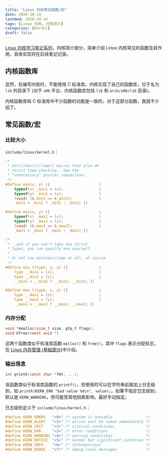```yaml
---
title: "Linux 内核常见函数/宏"
date: 2020-10-14
lastmod: 2020-10-14
tags: [Linux 内核, 内核简介]
categories: [Kernel]
draft: false
---
```


[Linux 内核学习笔记系列](/posts/kernel/kernel)，内核简介部分，简单介绍 Linux 内核常见的函数及其作用，具体实现将在后续笔记记录。

<!--more-->

## 内核函数库

显然，在编写内核时，不能使用 C 标准库。内核实现了自己的函数库，位于名为 `lib` 的目录下 (对于 `x86` 平台，内核函数库包括 `lib` 和 `arch/x86/lib` 目录)。

内核函数库和 C 标准库中不少函数的功能是一致的，对于这部分函数，我就不介绍了。

## 常见函数/宏

### 比较大小

`include/linux/kernel.h`：

```c
/*
 * min()/max()/clamp() macros that also do
 * strict type-checking.. See the
 * "unnecessary" pointer comparison.
 */
#define min(x, y) ({                      \
    typeof(x) _min1 = (x);                \
    typeof(y) _min2 = (y);                \
    (void) (&_min1 == &_min2);            \
    _min1 < _min2 ? _min1 : _min2; })

#define max(x, y) ({                      \
    typeof(x) _max1 = (x);                \
    typeof(y) _max2 = (y);                \
    (void) (&_max1 == &_max2);            \
    _max1 > _max2 ? _max1 : _max2; })

/*
 * ..and if you can't take the strict
 * types, you can specify one yourself.
 *
 * Or not use min/max/clamp at all, of course.
 */
#define min_t(type, x, y) ({              \
    type __min1 = (x);                    \
    type __min2 = (y);                    \
    __min1 < __min2 ? __min1: __min2; })

#define max_t(type, x, y) ({              \
    type __max1 = (x);                    \
    type __max2 = (y);                    \
    __max1 > __max2 ? __max1: __max2; })
```

### 内存分配

```c
void *kmalloc(size_t size, gfp_t flags);
void kfree(const void *)
```

这两个函数类似于标准库函数 `malloc()` 和 `free()`，其中 `flags` 表示分配标志，在 [Linux 内存管理 (基础部分)](/posts/kernel/memory/basis.md)中介绍。

### 输出信息

```c
int printk(const char *fmt, ...);
```

该函数类似于标准库函数的 `printf()`，但使用时可以在字符串前面加上日志级别，如 `printk(KERN_ERR "bad value %d\n", value);`。如果不指定日志级别，默认是 `KERN_WARNING`，但可能受其他因素影响，最好手动指定。

日志级别定义于 `include/linux/kernel.h`：

```c
#define KERN_EMERG   "<0>" /* system is unusable               */
#define KERN_ALERT   "<1>" /* action must be taken immediately */
#define KERN_CRIT    "<2>" /* critical conditions              */
#define KERN_ERR     "<3>" /* error conditions                 */
#define KERN_WARNING "<4>" /* warning conditions               */
#define KERN_NOTICE  "<5>" /* normal but significant condition */
#define KERN_INFO    "<6>" /* informational                    */
#define KERN_DEBUG   "<7>" /* debug-level messages             */
```

